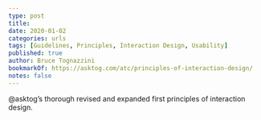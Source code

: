 ```yaml
---
type: post
title:
date: 2020-01-02
categories: urls
tags: [Guidelines, Principles, Interaction Design, Usability]
published: true
author: Bruce Tognazzini
bookmarkOf: https://asktog.com/atc/principles-of-interaction-design/
notes: false
---
```


@asktog’s thorough revised and expanded first principles of interaction design.